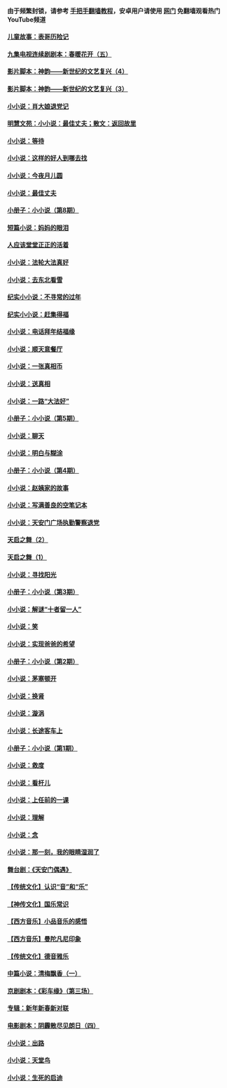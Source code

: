 #### 由于频繁封锁，请参考 [手把手翻墙教程](https://github.com/gfw-breaker/guides/wiki/)，安卓用户请使用 [网门](https://github.com/gfw-breaker/nogfw/blob/master/dl.md?t=05151901) 免翻墙观看热门YouTube频道 

#### [儿童故事：表哥历险记](../pages/328/383535.md?t=05151901) 

#### [九集电视连续剧剧本：春暖花开（五）](../pages/328/275919.md?t=05151901) 

#### [影片脚本：神韵——新世纪的文艺复兴（4）](../pages/328/266089.md?t=05151901) 

#### [影片脚本：神韵——新世纪的文艺复兴（3）](../pages/328/266087.md?t=05151901) 

#### [小小说：肖大娘退党记](../pages/328/239807.md?t=05151901) 

#### [明慧文苑：小小说：最佳丈夫；散文：返回故里](../pages/328/3439.md?t=05151901) 

#### [小小说：等待](../pages/328/223927.md?t=05151901) 

#### [小小说：这样的好人到哪去找](../pages/328/209396.md?t=05151901) 

#### [小小说：今夜月儿圆](../pages/328/193588.md?t=05151901) 

#### [小小说：最佳丈夫](../pages/328/190938.md?t=05151901) 

#### [小册子：小小说（第8期）](../pages/328/188202.md?t=05151901) 

#### [短篇小说：妈妈的眼泪](../pages/328/187712.md?t=05151901) 

#### [人应该堂堂正正的活着](../pages/328/182430.md?t=05151901) 

#### [小小说：法轮大法真好](../pages/328/174669.md?t=05151901) 

#### [小小说：去东北看雪](../pages/328/173882.md?t=05151901) 

#### [纪实小小说：不寻常的过年](../pages/328/173187.md?t=05151901) 

#### [纪实小小说：赶集得福](../pages/328/172652.md?t=05151901) 

#### [小小说：电话拜年结福缘](../pages/328/172533.md?t=05151901) 

#### [小小说：顺天意餐厅](../pages/328/170182.md?t=05151901) 

#### [小小说：一张真相币](../pages/328/169410.md?t=05151901) 

#### [小小说：送真相](../pages/328/166713.md?t=05151901) 

#### [小小说：一路“大法好”](../pages/328/162016.md?t=05151901) 

#### [小册子：小小说（第5期）](../pages/328/161131.md?t=05151901) 

#### [小小说：聊天](../pages/328/159640.md?t=05151901) 

#### [小小说：明白与糊涂](../pages/328/158101.md?t=05151901) 

#### [小册子：小小说（第4期）](../pages/328/158006.md?t=05151901) 

#### [小小说：赵姨家的故事](../pages/328/157843.md?t=05151901) 

#### [小小说：写满善良的空笔记本](../pages/328/157382.md?t=05151901) 

#### [小小说：天安门广场执勤警察退党](../pages/328/156982.md?t=05151901) 

#### [天启之舞（2）](../pages/328/153440.md?t=05151901) 

#### [天启之舞（1）](../pages/328/153439.md?t=05151901) 

#### [小小说：寻找阳光](../pages/328/153065.md?t=05151901) 

#### [小册子：小小说（第3期）](../pages/328/151715.md?t=05151901) 

#### [小小说：解谜“十者留一人”](../pages/328/148967.md?t=05151901) 

#### [小小说：笑](../pages/328/148905.md?t=05151901) 

#### [小小说：实现爸爸的希望](../pages/328/148096.md?t=05151901) 

#### [小册子：小小说（第2期）](../pages/328/147214.md?t=05151901) 

#### [小小说：茅塞顿开](../pages/328/147030.md?t=05151901) 

#### [小小说：换肾](../pages/328/146770.md?t=05151901) 

#### [小小说：漩涡](../pages/328/146683.md?t=05151901) 

#### [小小说：长途客车上](../pages/328/145076.md?t=05151901) 

#### [小册子：小小说（第1期）](../pages/328/143963.md?t=05151901) 

#### [小小说：救度](../pages/328/143927.md?t=05151901) 

#### [小小说：看杆儿](../pages/328/142137.md?t=05151901) 

#### [小小说：上任前的一课](../pages/328/140808.md?t=05151901) 

#### [小小说：理解](../pages/328/140476.md?t=05151901) 

#### [小小说：念](../pages/328/139513.md?t=05151901) 

#### [小小说：那一刻，我的眼睛湿润了](../pages/328/138476.md?t=05151901) 

#### [舞台剧：《天安门偶遇》](../pages/328/117155.md?t=05151901) 

#### [【传统文化】认识“音”和“乐”](../pages/328/108667.md?t=05151901) 

#### [【神传文化】国乐常识](../pages/328/104225.md?t=05151901) 

#### [【西方音乐】小品音乐的感悟](../pages/328/102924.md?t=05151901) 

#### [【西方音乐】曼陀凡尼印象](../pages/328/102922.md?t=05151901) 

#### [【传统文化】德音雅乐](../pages/328/102923.md?t=05151901) 

#### [中篇小说：清梅飘香（一）](../pages/328/101058.md?t=05151901) 

#### [京剧剧本：《彩车缘》（第三场）](../pages/328/96434.md?t=05151901) 

#### [专辑：新年新春新对联](../pages/328/94991.md?t=05151901) 

#### [电影剧本：阴霾散尽见朗日（四）](../pages/328/87081.md?t=05151901) 

#### [小小说：出路](../pages/328/84848.md?t=05151901) 

#### [小小说：天堂鸟](../pages/328/83084.md?t=05151901) 

#### [小小说：生死的启迪](../pages/328/70977.md?t=05151901) 

